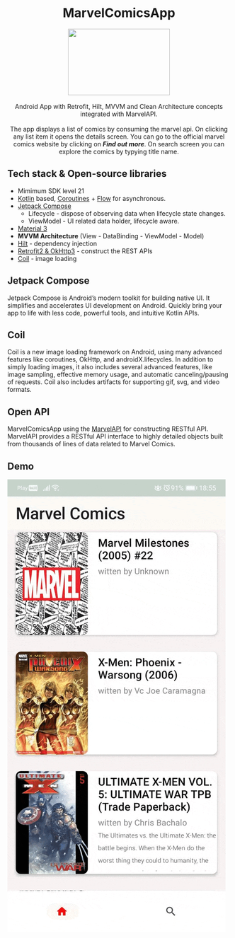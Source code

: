 
<h1 align="center">MarvelComicsApp</h1>
<p align="center">

  <img width="230" height="150" src="https://www.pngitem.com/pimgs/m/33-334275_clip-art-marvel-comics-logo-marvel-comics-logo.png">
</p>

<p align="center">
Android App with Retrofit, Hilt, MVVM and Clean Architecture concepts integrated with MarvelAPI.  <br> <br>
The app displays a list of comics by consuming the marvel api. On clicking any list item it opens the details screen. 
You can go to the official marvel comics website by clicking on <strong><em>Find out more</strong></em>.
On search screen you can explore the comics by typying title name.
</p>


## Tech stack & Open-source libraries
- Mimimum SDK level 21
- <a href="https://kotlinlang.org/" target="_blank">Kotlin</a> based, <a href="https://github.com/Kotlin/kotlinx.coroutines" target="_blank">Coroutines</a> + <a href="https://kotlin.github.io/kotlinx.coroutines/kotlinx-coroutines-core/kotlinx.coroutines.flow/" target="_blank">Flow</a> for asynchronous.
- <a href="https://developer.android.com/jetpack/compose" target="_blank">Jetpack Compose</a>
  - Lifecycle - dispose of observing data when lifecycle state changes.
  - ViewModel - UI related data holder, lifecycle aware.
- <a href="https://m3.material.io/" target="_blank">Material 3</a>
- **MVVM Architecture**   (View - DataBinding - ViewModel - Model)
- <a href="https://dagger.dev/hilt/" target="_blank">Hilt</a> - dependency injection
- <a href="https://github.com/square/retrofit" target="_blank">Retrofit2 & OkHttp3</a> - construct the REST APIs
- <a href="https://coil-kt.github.io/coil/compose/" target="_blank">Coil</a> - image loading

## Jetpack Compose 

Jetpack Compose is Android’s modern toolkit for building native UI. It simplifies and accelerates UI development on Android. Quickly bring your app to life with less code, powerful tools, and intuitive Kotlin APIs.

## Coil

Coil is a new image loading framework on Android, using many advanced features like coroutines, OkHttp, and androidX.lifecycles. In addition to simply loading images, it also includes several advanced features, like image sampling, effective memory usage, and automatic canceling/pausing of requests. Coil also includes artifacts for supporting gif, svg, and video formats.
## Open API

MarvelComicsApp using the <a href="https://www.marvel.com/comics" target="_blank">MarvelAPI</a> for constructing RESTful API.
MarvelAPI provides a RESTful API interface to highly detailed objects built from thousands of lines of data related to Marvel Comics.

## Demo

![](https://github.com/KlaudiaK/MarvelComicsApp/blob/main/app-gif.gif)

